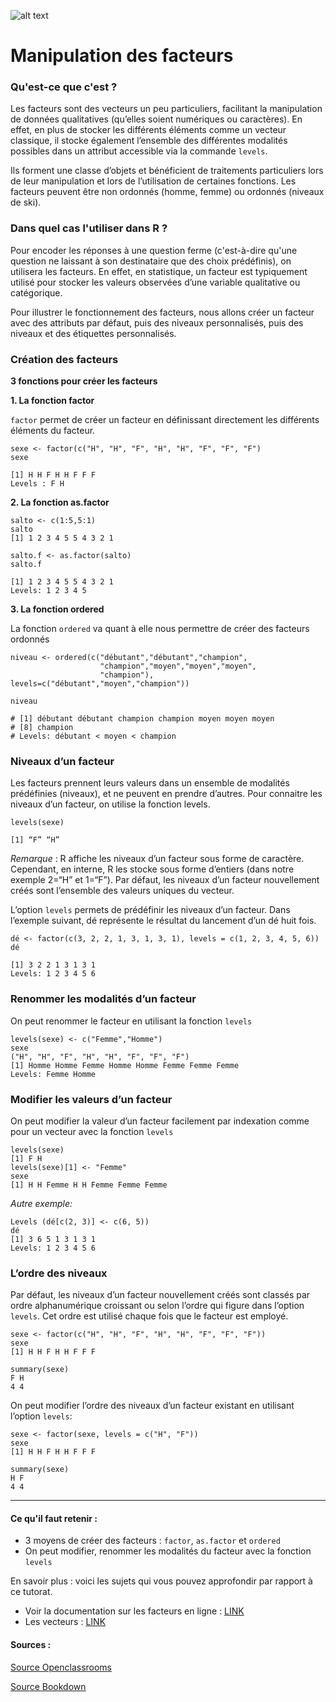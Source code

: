 
![alt text](https://upload.wikimedia.org/wikipedia/commons/9/92/PSB_Paris_School_of_Business%2C_logo_cartouche_bleu%2C_2016.jpg "Title")

# Manipulation des facteurs

### Qu'est-ce que c'est ?
 
Les facteurs sont des vecteurs un peu particuliers, facilitant la manipulation de données qualitatives (qu’elles soient numériques ou caractères).
En effet, en plus de stocker les différents éléments comme un vecteur classique, il stocke également l’ensemble des différentes modalités possibles dans un attribut accessible via la commande `levels`.

Ils forment une classe d’objets et bénéficient de traitements particuliers lors de leur manipulation et lors de l’utilisation de certaines fonctions. Les facteurs peuvent être non ordonnés (homme, femme) ou ordonnés (niveaux de ski).

### Dans quel cas l'utiliser dans R ?
 
Pour encoder les réponses à une question ferme (c'est-à-dire qu'une question ne laissant à son destinataire que des choix prédéfinis), on utilisera les facteurs. En effet, en statistique, un facteur est typiquement utilisé pour stocker les valeurs observées d’une variable qualitative ou catégorique.
 
Pour illustrer le fonctionnement des facteurs, nous allons créer un facteur avec des attributs par défaut, puis des niveaux personnalisés, puis des niveaux et des étiquettes personnalisés.

### Création des facteurs

**3 fonctions pour créer les facteurs**
 
**1.	La fonction factor**

`factor` permet de créer un facteur en définissant directement les différents éléments du facteur.

``` 
sexe <- factor(c("H", "H", "F", "H", "H", "F", "F", "F") 
sexe

[1] H H F H H F F F
Levels : F H
```

**2.	La fonction as.factor**

``` 
salto <- c(1:5,5:1)
salto
[1] 1 2 3 4 5 5 4 3 2 1

salto.f <- as.factor(salto)
salto.f

[1] 1 2 3 4 5 5 4 3 2 1
Levels: 1 2 3 4 5
```

**3.	La fonction ordered**

La fonction  `ordered`  va quant à elle nous permettre de créer des facteurs ordonnés

```
niveau <- ordered(c("débutant","débutant","champion",
                    "champion","moyen","moyen","moyen",
                    "champion"),
levels=c("débutant","moyen","champion"))

niveau

# [1] débutant débutant champion champion moyen moyen moyen
# [8] champion
# Levels: débutant < moyen < champion 
```

### Niveaux d’un facteur

Les facteurs prennent leurs valeurs dans un ensemble de modalités prédéfinies (niveaux), et ne peuvent en prendre d’autres.
Pour connaitre les niveaux d’un facteur, on utilise la fonction levels.

```
levels(sexe)
```
```
[1] “F” “H”
```

_Remarque_ : R affiche les niveaux d’un facteur sous forme de caractère. Cependant, en interne, R les stocke sous forme d’entiers (dans notre exemple 2=“H” et 1=“F”).
Par défaut, les niveaux d’un facteur nouvellement créés sont l’ensemble des valeurs uniques du vecteur.

L’option `levels` permets de prédéfinir les niveaux d’un facteur. Dans l’exemple suivant, dé représente le résultat du lancement d’un dé huit fois.

```
dé <- factor(c(3, 2, 2, 1, 3, 1, 3, 1), levels = c(1, 2, 3, 4, 5, 6))
dé
```
```
[1] 3 2 2 1 3 1 3 1
Levels: 1 2 3 4 5 6
```
### Renommer les modalités d’un facteur

On peut renommer le facteur en utilisant la fonction ```levels```

```
levels(sexe) <- c("Femme","Homme")
sexe
("H", "H", "F", "H", "H", "F", "F", "F")
[1] Homme Homme Femme Homme Homme Femme Femme Femme
Levels: Femme Homme
````

### Modifier les valeurs d’un facteur

On peut modifier la valeur d’un facteur facilement par indexation comme pour un vecteur avec la fonction ```levels```

```
levels(sexe) 
[1] F H
levels(sexe)[1] <- "Femme"
sexe
[1] H H Femme H H Femme Femme Femme
```

_Autre exemple:_
```
Levels (dé[c(2, 3)] <- c(6, 5))
dé	
[1] 3 6 5 1 3 1 3 1
Levels: 1 2 3 4 5 6
```

### L’ordre des niveaux

Par défaut, les niveaux d’un facteur nouvellement créés sont classés par ordre alphanumérique croissant ou selon l’ordre qui figure dans l’option ```levels```. Cet ordre est utilisé chaque fois que le facteur est employé.

```
sexe <- factor(c("H", "H", "F", "H", "H", "F", "F", "F"))
sexe
[1] H H F H H F F F
```

```
summary(sexe)
F H
4 4
```

On peut modifier l’ordre des niveaux d’un facteur existant en utilisant l’option ```levels```:

```
sexe <- factor(sexe, levels = c("H", "F"))
sexe
[1] H H F H H F F F
```
```
summary(sexe)
H F
4 4
```

----------------------------------------------------------------------
#### **Ce qu'il faut retenir** :
- 3 moyens de créer des facteurs : ```factor```, ```as.factor``` et ```ordered```
- On peut modifier, renommer les modalités du facteur avec la fonction ```levels```
 
 
 
En savoir plus : voici les sujets qui vous pouvez approfondir par rapport à ce tutorat.
- Voir la documentation sur les facteurs en ligne : [LINK](https://sodocumentation.net/fr/r/topic/1104/facteurs)
- Les vecteurs : [LINK](https://sodocumentation.net/fr/r/topic/1088/creation-de-vecteurs)
 
#### **Sources** :

[Source Openclassrooms](https://openclassrooms.com/fr/courses/4525256-initiez-vous-au-langage-r-pour-analyser-vos-donnees/6250873-utilisez-les-facteurs)

[Source Bookdown](https://bookdown.org/ael/rexplor/chap3-2.html)

